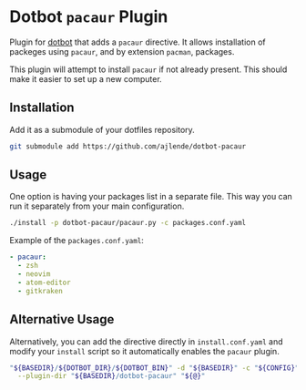 # Dotbot `pacaur` Plugin

Plugin for [dotbot](https://github.com/anishathalye/dotbot) that adds a `pacaur`
directive. It allows installation of packeges using `pacaur`, and by extension
`pacman`, packages.

This plugin will attempt to install `pacaur` if not already present. This should make it easier to
set up a new computer.

## Installation

Add it as a submodule of your dotfiles repository.

```bash
git submodule add https://github.com/ajlende/dotbot-pacaur
```

## Usage

One option is having your packages list in a separate file. This way you can
run it separately from your main configuration.

```bash
./install -p dotbot-pacaur/pacaur.py -c packages.conf.yaml
```

Example of the `packages.conf.yaml`:

```yaml
- pacaur:
  - zsh
  - neovim
  - atom-editor
  - gitkraken
```

## Alternative Usage

Alternatively, you can add the directive directly in `install.conf.yaml` and
modify your `install` script so it automatically enables the `pacaur` plugin.

```bash
"${BASEDIR}/${DOTBOT_DIR}/${DOTBOT_BIN}" -d "${BASEDIR}" -c "${CONFIG}" \
  --plugin-dir "${BASEDIR}/dotbot-pacaur" "${@}"
```
